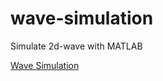 # wave-simulation
Simulate 2d-wave with MATLAB

[Wave Simulation][blog]

[blog]: https://lewisxy.github.io/2019/04/02/Wave-Simulation.html
